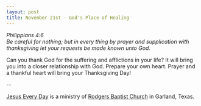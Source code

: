 ```yaml
---
layout: post
title: November 21st - God's Place of Healing
---
```


_Philippians 4:6  
Be careful for nothing; but in every thing by prayer and
supplication with thanksgiving let your requests be made known unto
God._

Can you thank God for the suffering and afflictions in your life?
It will bring you into a closer relationship with God. Prepare your
own heart. Prayer and a thankful heart will bring your Thanksgiving
Day!

 --

<a href=http://jesuseveryday.net>Jesus Every Day</a> is a ministry of <a href=http://rodgersbaptist.net>Rodgers Baptist Church</a> in Garland, Texas.

